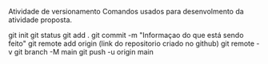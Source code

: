 Atividade de versionamento
Comandos usados para desenvolmento da atividade proposta.

git init
git status
git add . 
git commit -m "Informaçao do que está sendo feito"
git remote add origin (link do repositorio criado no github)
git remote -v 
git branch -M main
git push -u origin main
